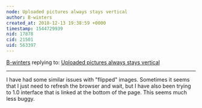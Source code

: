 ```yaml
---
node: Uploaded pictures always stays vertical
author: B-winters
created_at: 2018-12-13 19:38:59 +0000
timestamp: 1544729939
nid: 17878
cid: 21501
uid: 563397
---
```




[B-winters](../profile/B-winters) replying to: [Uploaded pictures always stays vertical](../notes/aemilius89/12-12-2018/uploaded-pictures-always-stays-vertical)

----
 I have had some similar issues with "flipped" images. Sometimes it seems that I just need to refresh the browser and wait, but I have also been trying to 1.0 interface that is linked at the bottom of the page. This seems much less buggy.